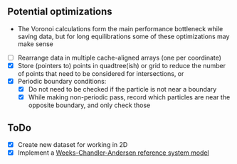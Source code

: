 ## Potential optimizations
- The Voronoi calculations form the main performance bottleneck while saving data, but for long equilibrations some of these optimizations may make sense
- [ ] Rearrange data in multiple cache-aligned arrays (one per coordinate)
- [x] Store (pointers to) points in quadtree(ish) or grid to reduce the number of points that need to be considered for intersections, or
- [x] Periodic boundary conditions:
  - [x] Do not need to be checked if the particle is not near a boundary
  - [x] While making non-periodic pass, record which particles are near the opposite boundary, and only check those

## ToDo
- [x] Create new dataset for working in 2D
- [x] Implement a [Weeks-Chandler-Andersen reference system model](http://www.sklogwiki.org/SklogWiki/index.php/Weeks-Chandler-Andersen_reference_system_model)
